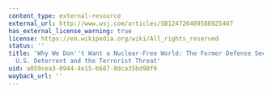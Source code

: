 ```yaml
---
content_type: external-resource
external_url: http://www.wsj.com/articles/SB124726489588925407
has_external_license_warning: true
license: https://en.wikipedia.org/wiki/All_rights_reserved
status: ''
title: 'Why We Don''t Want a Nuclear-Free World: The Former Defense Secretary on the
  U.S. Deterrent and the Terrorist Threat'
uid: a059cea3-0944-4e15-b687-8dca35bd98f9
wayback_url: ''
---
```


